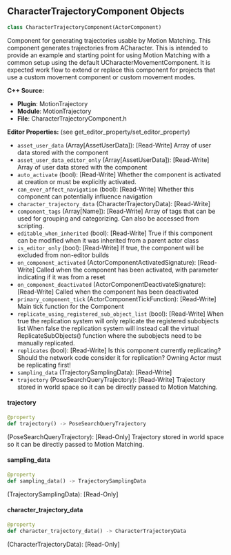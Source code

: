 ## CharacterTrajectoryComponent Objects

```python
class CharacterTrajectoryComponent(ActorComponent)
```

Component for generating trajectories usable by Motion Matching. This component generates trajectories from ACharacter.
This is intended to provide an example and starting point for using Motion Matching with a common setup using the default UCharacterMovementComponent.
It is expected work flow to extend or replace this component for projects that use a custom movement component or custom movement modes.

**C++ Source:**

- **Plugin**: MotionTrajectory
- **Module**: MotionTrajectory
- **File**: CharacterTrajectoryComponent.h

**Editor Properties:** (see get_editor_property/set_editor_property)

- ``asset_user_data`` (Array[AssetUserData]):  [Read-Write] Array of user data stored with the component
- ``asset_user_data_editor_only`` (Array[AssetUserData]):  [Read-Write] Array of user data stored with the component
- ``auto_activate`` (bool):  [Read-Write] Whether the component is activated at creation or must be explicitly activated.
- ``can_ever_affect_navigation`` (bool):  [Read-Write] Whether this component can potentially influence navigation
- ``character_trajectory_data`` (CharacterTrajectoryData):  [Read-Write]
- ``component_tags`` (Array[Name]):  [Read-Write] Array of tags that can be used for grouping and categorizing. Can also be accessed from scripting.
- ``editable_when_inherited`` (bool):  [Read-Write] True if this component can be modified when it was inherited from a parent actor class
- ``is_editor_only`` (bool):  [Read-Write] If true, the component will be excluded from non-editor builds
- ``on_component_activated`` (ActorComponentActivatedSignature):  [Read-Write] Called when the component has been activated, with parameter indicating if it was from a reset
- ``on_component_deactivated`` (ActorComponentDeactivateSignature):  [Read-Write] Called when the component has been deactivated
- ``primary_component_tick`` (ActorComponentTickFunction):  [Read-Write] Main tick function for the Component
- ``replicate_using_registered_sub_object_list`` (bool):  [Read-Write] When true the replication system will only replicate the registered subobjects list
  When false the replication system will instead call the virtual ReplicateSubObjects() function where the subobjects need to be manually replicated.
- ``replicates`` (bool):  [Read-Write] Is this component currently replicating? Should the network code consider it for replication? Owning Actor must be replicating first!
- ``sampling_data`` (TrajectorySamplingData):  [Read-Write]
- ``trajectory`` (PoseSearchQueryTrajectory):  [Read-Write] Trajectory stored in world space so it can be directly passed to Motion Matching.

<a id="unreal.CharacterTrajectoryComponent.trajectory"></a>

#### trajectory

```python
@property
def trajectory() -> PoseSearchQueryTrajectory
```

(PoseSearchQueryTrajectory):  [Read-Only] Trajectory stored in world space so it can be directly passed to Motion Matching.

<a id="unreal.CharacterTrajectoryComponent.sampling_data"></a>

#### sampling_data

```python
@property
def sampling_data() -> TrajectorySamplingData
```

(TrajectorySamplingData):  [Read-Only]

<a id="unreal.CharacterTrajectoryComponent.character_trajectory_data"></a>

#### character_trajectory_data

```python
@property
def character_trajectory_data() -> CharacterTrajectoryData
```

(CharacterTrajectoryData):  [Read-Only]

<a id="unreal.ChaosClothComponent"></a>